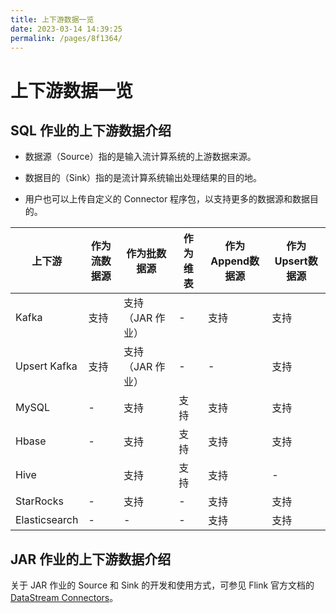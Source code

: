 ```yaml
---
title: 上下游数据一览
date: 2023-03-14 14:39:25
permalink: /pages/8f1364/
---
```

# 上下游数据一览

## SQL 作业的上下游数据介绍

- 数据源（Source）指的是输入流计算系统的上游数据来源。

- 数据目的（Sink）指的是流计算系统输出处理结果的目的地。

- 用户也可以上传自定义的 Connector 程序包，以支持更多的数据源和数据目的。

| 上下游        | 作为流数据源 | 作为批数据源     | 作为维表 | 作为Append数据源 | 作为Upsert数据源 |
| ------------- | ------------ | ---------------- | -------- | ---------------- | ---------------- |
| Kafka         | 支持         | 支持（JAR 作业） | -        | 支持             | 支持             |
| Upsert Kafka  | 支持         | 支持（JAR 作业） | -        | -                | 支持             |
| MySQL         | -            | 支持             | 支持     | 支持             | 支持             |
| Hbase         | -            | 支持             | 支持     | 支持             | 支持             |
| Hive          |              | 支持             | 支持     | 支持             | -                |
| StarRocks     | -            | 支持             | -        | 支持             | 支持             |
| Elasticsearch | -            | -                | -        | 支持             | 支持             |



## JAR 作业的上下游数据介绍



关于 JAR 作业的 Source 和 Sink 的开发和使用方式，可参见 Flink 官方文档的 [DataStream Connectors](https://nightlies.apache.org/flink/flink-docs-release-1.14/docs/connectors/datastream/overview/)。

